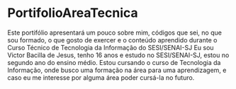 # PortifolioAreaTecnica
Este portifólio apresentará um pouco sobre mim, códigos que sei, no que sou formado, o que gosto de exercer e o conteúdo aprendido durante o Curso Técnico de Tecnologia da Informação do SESI/SENAI-SJ
 Eu sou Victor Bacilla de Jesus, tenho 16 anos e estudo no SESI/SENAI-SJ, estou no segundo ano do ensino médio. Estou cursando o curso de Tecnologia da Informação, onde busco uma formação na área para uma aprendizagem, e caso eu me interesse por alguma área poder cursá-la no futuro. 
